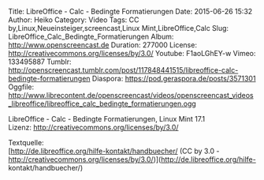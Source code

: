 Title: LibreOffice - Calc - Bedingte Formatierungen
Date: 2015-06-26 15:32
Author: Heiko
Category: Video
Tags: CC by,Linux,Neueinsteiger,screencast,Linux Mint,LibreOffice,Calc
Slug: LibreOffice_Calc_Bedingte_Formatierungen
Album: http://www.openscreencast.de
Duration: 277000
License: http://creativecommons.org/licenses/by/3.0/
Youtube: F1aoLGhEY-w
Vimeo: 133495887
Tumblr: http://openscreencast.tumblr.com/post/117848441515/libreoffice-calc-bedingte-formatierungen
Diaspora: https://pod.geraspora.de/posts/3571301
Oggfile: http://www.librecontent.de/openscreencast/videos/openscreencast_videos_libreoffice/libreoffice_calc_bedingte_formatierungen.ogg

LibreOffice - Calc - Bedingte Formatierungen, Linux Mint 17.1  
Lizenz: <http://creativecommons.org/licenses/by/3.0/>  
  
Textquelle:  
[http://de.libreoffice.org/hilfe-kontakt/handbuecher/ (CC by 3.0 -
http://creativecommons.org/licenses/by/3.0/)](http://de.libreoffice.org/hilfe-
kontakt/handbuecher/)

